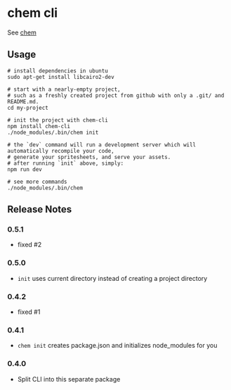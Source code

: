 # chem cli

See [chem](http://github.com/superjoe30/chem)

## Usage

    # install dependencies in ubuntu
    sudo apt-get install libcairo2-dev

    # start with a nearly-empty project,
    # such as a freshly created project from github with only a .git/ and README.md.
    cd my-project

    # init the project with chem-cli
    npm install chem-cli
    ./node_modules/.bin/chem init

    # the `dev` command will run a development server which will automatically recompile your code,
    # generate your spritesheets, and serve your assets.
    # after running `init` above, simply:
    npm run dev

    # see more commands
    ./node_modules/.bin/chem
    
## Release Notes

### 0.5.1

 * fixed #2

### 0.5.0

 * `init` uses current directory instead of creating a project directory

### 0.4.2

 * fixed #1

### 0.4.1

 * `chem init` creates package.json and initializes node_modules
   for you

### 0.4.0

 * Split CLI into this separate package
